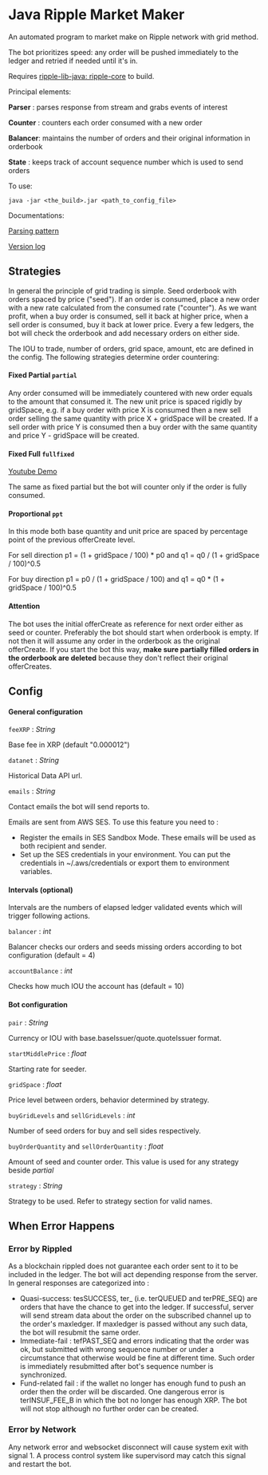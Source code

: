 # Java Ripple Market Maker

An automated program to market make on Ripple network with grid method. 

The bot prioritizes speed: any order will be pushed immediately to the ledger and retried if needed until it's in.

Requires [ripple-lib-java: ripple-core](https://github.com/ripple/ripple-lib-java) to build. 


Principal elements:

**Parser**  : parses response from stream and grabs events of interest

**Counter** : counters each order consumed with a new order

**Balancer**: maintains the number of orders and their original information in orderbook

**State**   : keeps track of account sequence number which is used to send orders 


To use:
```
java -jar <the_build>.jar <path_to_config_file>
```

Documentations:

[Parsing pattern](docs/PARSING_PATTERN.md)

[Version log](docs/VERSIONS.md)


## Strategies

In general the principle of grid trading is simple. Seed orderbook with orders spaced by price ("seed"). If an order is consumed, place a new order with a new rate calculated from the consumed rate ("counter"). As we want profit, when a buy order is consumed, sell it back at higher price, when a sell order is consumed, buy it back at lower price. Every a few ledgers, the bot will check the orderbook and add necessary orders on either side. 

The IOU to trade, number of orders, grid space, amount, etc are defined in the config. The following strategies determine order countering:


#### Fixed Partial `partial`

Any order consumed will be immediately countered with new order equals to the amount that consumed it. The new unit price is spaced rigidly by gridSpace, e.g. if a buy order with price X is consumed then a new sell order selling the same quantity with price X + gridSpace will be created. If a sell order with price Y is consumed then a buy order with the same quantity and price Y - gridSpace will be created. 

#### Fixed Full `fullfixed`

[Youtube Demo](https://www.youtube.com/watch?v=dth4D28p4zk)

The same as fixed partial but the bot will counter only if the order is fully consumed. 

#### Proportional `ppt`

In this mode both base quantity and unit price are spaced by percentage point of the previous offerCreate level.

For sell direction p1 = (1 + gridSpace / 100) * p0 and q1 = q0 / (1 + gridSpace / 100)^0.5

For buy direction p1 = p0  / (1 + gridSpace / 100) and q1 = q0 * (1 + gridSpace / 100)^0.5


#### Attention
The bot uses the initial offerCreate as reference for next order either as seed or counter. Preferably the bot should start when orderbook is empty. If not then it will assume any order in the orderbook as the original offerCreate. If you start the bot this way, **make sure partially filled orders in the orderbook are deleted** because they don't reflect their original offerCreates.  

## Config

#### General configuration

`feeXRP` : *String*

Base fee in XRP (default "0.000012")

`datanet` : *String*

Historical Data API url. 

`emails` : *String*

Contact emails the bot will send reports to. 

Emails are sent from AWS SES. To use this feature you need to :
- Register the emails in SES Sandbox Mode. These emails will be used as both recipient and sender.
- Set up the SES credentials in your environment. You can put the credentials in ~/.aws/credentials or export them to environment variables.

#### Intervals (optional)

Intervals are the numbers of elapsed ledger validated events which will trigger following actions.

`balancer` : *int*

Balancer checks our orders and seeds missing orders according to bot configuration (default = 4)

`accountBalance` : *int*

Checks how much IOU the account has (default = 10)

#### Bot configuration

`pair` : *String* 

Currency or IOU with base.baseIssuer/quote.quoteIssuer format.

`startMiddlePrice` : *float*

Starting rate for seeder.

`gridSpace` : *float*

Price level between orders, behavior determined by strategy. 

`buyGridLevels` and `sellGridLevels` : *int*

Number of seed orders for buy and sell sides respectively. 

`buyOrderQuantity` and `sellOrderQuantity` : *float*

Amount of seed and counter order. This value is used for any strategy beside *partial*

`strategy` : *String*

Strategy to be used. Refer to strategy section for valid names. 

## When Error Happens

### Error by Rippled 

As a blockchain rippled does not guarantee each order sent to it to be included in the ledger. The bot will act depending response from the server. In general responses are categorized into :  
- Quasi-success: tesSUCCESS, ter_ (i.e. terQUEUED and terPRE_SEQ) are orders that have the chance to get into the ledger. If successful, server will send stream data about the order on the subscribed channel up to the order's maxledger. If maxledger is passed without any such data, the bot will resubmit the same order. 
- Immediate-fail : tefPAST_SEQ and errors indicating that the order was ok, but submitted with wrong sequence number or under a circumstance that otherwise would be fine at different time. Such order is immediately resubmitted after bot's sequence number is synchronized. 
- Fund-related fail : if the wallet no longer has enough fund to push an order then the order will be discarded. One dangerous error is terINSUF_FEE_B in which the bot no longer has enough XRP. The bot will not stop although no further order can be created. 

### Error by Network

Any network error and websocket disconnect will cause system exit with signal 1. A process control system like supervisord may catch this signal and restart the bot. 








